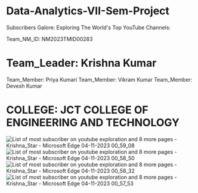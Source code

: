 # Data-Analytics-VII-Sem-Project
Subscribers Galore: Exploring The World's Top YouTube Channels:

Team_NM_ID: NM2023TMID00283
# Team_Leader: Krishna Kumar
Team_Member: Priya Kumari
Team_Member: Vikram Kumar
Team_Member: Devesh Kumar

# COLLEGE: JCT COLLEGE OF ENGINEERING AND TECHNOLOGY


![List of most subscriber on youtube exploration and 8 more pages - Krishna_Star - Microsoft​ Edge 04-11-2023 00_59_08](https://github.com/MeKrishnaKumar/Data-Analytics-VII-Sem-Project/assets/127874689/23748a05-ac60-41f3-a2fc-7fb61f6ae89f)
![List of most subscriber on youtube exploration and 8 more pages - Krishna_Star - Microsoft​ Edge 04-11-2023 00_58_50](https://github.com/MeKrishnaKumar/Data-Analytics-VII-Sem-Project/assets/127874689/de8a6fd5-83de-4a0b-a333-17207261d34b)
![List of most subscriber on youtube exploration and 8 more pages - Krishna_Star - Microsoft​ Edge 04-11-2023 00_58_32](https://github.com/MeKrishnaKumar/Data-Analytics-VII-Sem-Project/assets/127874689/6831f015-0a7c-41af-b275-ea105c81f08d)
![List of most subscriber on youtube exploration and 8 more pages - Krishna_Star - Microsoft​ Edge 04-11-2023 00_57_53](https://github.com/MeKrishnaKumar/Data-Analytics-VII-Sem-Project/assets/127874689/0975c428-84d8-4fea-8db1-5476fad808b7)
